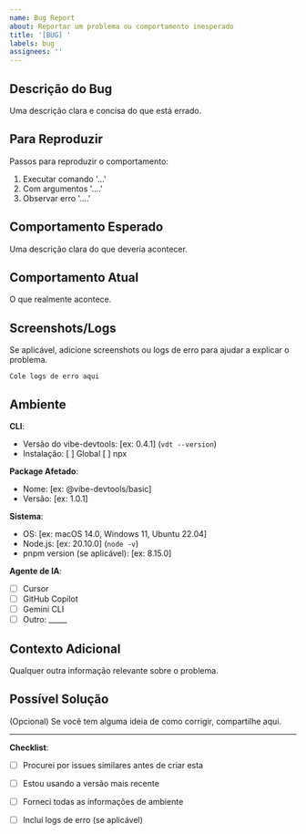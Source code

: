 ```yaml
---
name: Bug Report
about: Reportar um problema ou comportamento inesperado
title: '[BUG] '
labels: bug
assignees: ''
---
```


## Descrição do Bug

Uma descrição clara e concisa do que está errado.

## Para Reproduzir

Passos para reproduzir o comportamento:

1. Executar comando '...'
2. Com argumentos '....'
3. Observar erro '....'

## Comportamento Esperado

Uma descrição clara do que deveria acontecer.

## Comportamento Atual

O que realmente acontece.

## Screenshots/Logs

Se aplicável, adicione screenshots ou logs de erro para ajudar a explicar o problema.

```
Cole logs de erro aqui
```

## Ambiente

**CLI**:
- Versão do vibe-devtools: [ex: 0.4.1] (`vdt --version`)
- Instalação: [ ] Global [ ] npx

**Package Afetado**:
- Nome: [ex: @vibe-devtools/basic]
- Versão: [ex: 1.0.1]

**Sistema**:
- OS: [ex: macOS 14.0, Windows 11, Ubuntu 22.04]
- Node.js: [ex: 20.10.0] (`node -v`)
- pnpm version (se aplicável): [ex: 8.15.0]

**Agente de IA**:
- [ ] Cursor
- [ ] GitHub Copilot
- [ ] Gemini CLI
- [ ] Outro: _____

## Contexto Adicional

Qualquer outra informação relevante sobre o problema.

## Possível Solução

(Opcional) Se você tem alguma ideia de como corrigir, compartilhe aqui.

---

**Checklist**:
- [ ] Procurei por issues similares antes de criar esta
- [ ] Estou usando a versão mais recente
- [ ] Forneci todas as informações de ambiente
- [ ] Incluí logs de erro (se aplicável)

